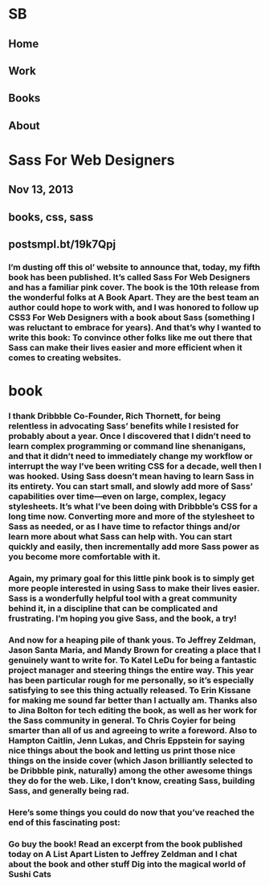 # SB
##  Home
##  Work
##  Books
##  About

#   Sass For Web Designers

##  Nov 13, 2013
##  books, css, sass
##  postsmpl.bt/19k7Qpj

### I’m dusting off this ol’ website to announce that, today, my fifth book has been published. It’s called Sass For Web Designers and has a familiar pink cover. The book is the 10th release from the wonderful folks at A Book Apart. They are the best team an author could hope to work with, and I was honored to follow up CSS3 For Web Designers with a book about Sass (something I was reluctant to embrace for years). And that’s why I wanted to write this book: To convince other folks like me out there that Sass can make their lives easier and more efficient when it comes to creating websites.

# book

### I thank Dribbble Co-Founder, Rich Thornett, for being relentless in advocating Sass’ benefits while I resisted for probably about a year. Once I discovered that I didn’t need to learn complex programming or command line shenanigans, and that it didn’t need to immediately change my workflow or interrupt the way I’ve been writing CSS for a decade, well then I was hooked. Using Sass doesn’t mean having to learn Sass in its entirety. You can start small, and slowly add more of Sass’ capabilities over time—even on large, complex, legacy stylesheets. It’s what I’ve been doing with Dribbble’s CSS for a long time now. Converting more and more of the stylesheet to Sass as needed, or as I have time to refactor things and/or learn more about what Sass can help with. You can start quickly and easily, then incrementally add more Sass power as you become more comfortable with it.

### Again, my primary goal for this little pink book is to simply get more people interested in using Sass to make their lives easier. Sass is a wonderfully helpful tool with a great community behind it, in a discipline that can be complicated and frustrating. I’m hoping you give Sass, and the book, a try!

### And now for a heaping pile of thank yous. To Jeffrey Zeldman, Jason Santa Maria, and Mandy Brown for creating a place that I genuinely want to write for. To Katel LeDu for being a fantastic project manager and steering things the entire way. This year has been particular rough for me personally, so it’s especially satisfying to see this thing actually released. To Erin Kissane for making me sound far better than I actually am. Thanks also to Jina Bolton for tech editing the book, as well as her work for the Sass community in general. To Chris Coyier for being smarter than all of us and agreeing to write a foreword. Also to Hampton Caitlin, Jenn Lukas, and Chris Eppstein for saying nice things about the book and letting us print those nice things on the inside cover (which Jason brilliantly selected to be Dribbble pink, naturally) among the other awesome things they do for the web. Like, I don’t know, creating Sass, building Sass, and generally being rad.

### Here’s some things you could do now that you’ve reached the end of this fascinating post:

<h3>        Go buy the book!
    Read an excerpt from the book published today on A List Apart
    Listen to Jeffrey Zeldman and I chat about the book and other stuff
    Dig into the magical world of Sushi  Cats
</h3>


